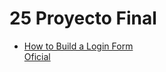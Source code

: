 # 25 Proyecto Final

* [How to Build a Login Form](25-Proyecto-Final/How-to-Build-a-Login-Form.md)   
  [Oficial](https://symfony.com/doc/current/security/form_login_setup.html)

